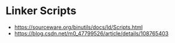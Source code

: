 # Linker Scripts

- <https://sourceware.org/binutils/docs/ld/Scripts.html>
- <https://blog.csdn.net/m0_47799526/article/details/108765403>
